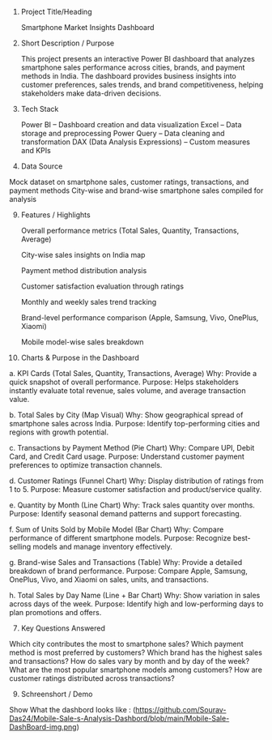 1. Project Title/Heading
   
   Smartphone Market Insights Dashboard

3. Short Description / Purpose
   
   This project presents an interactive Power BI dashboard that analyzes smartphone sales performance across cities, brands, and payment methods in India. The dashboard provides business insights into customer       preferences, sales trends, and brand competitiveness, helping stakeholders make data-driven decisions.

5. Tech Stack
   
   Power BI – Dashboard creation and data visualization
   Excel – Data storage and preprocessing
   Power Query – Data cleaning and transformation
   DAX (Data Analysis Expressions) – Custom measures and KPIs

7. Data Source
   
  Mock dataset on smartphone sales, customer ratings, transactions, and payment methods
  City-wise and brand-wise smartphone sales compiled for analysis
  
9. Features / Highlights
    
    Overall performance metrics (Total Sales, Quantity, Transactions, Average)
   
    City-wise sales insights on India map
   
    Payment method distribution analysis
   
    Customer satisfaction evaluation through ratings
   
    Monthly and weekly sales trend tracking
   
    Brand-level performance comparison (Apple, Samsung, Vivo, OnePlus, Xiaomi)
   
    Mobile model-wise sales breakdown

11. Charts & Purpose in the Dashboard
   
  a. KPI Cards (Total Sales, Quantity, Transactions, Average)
  Why: Provide a quick snapshot of overall performance.
  Purpose: Helps stakeholders instantly evaluate total revenue, sales volume, and average transaction value.

  b. Total Sales by City (Map Visual)
  Why: Show geographical spread of smartphone sales across India.
  Purpose: Identify top-performing cities and regions with growth potential.

  c. Transactions by Payment Method (Pie Chart)
  Why: Compare UPI, Debit Card, and Credit Card usage.
  Purpose: Understand customer payment preferences to optimize transaction channels.

  d. Customer Ratings (Funnel Chart)
  Why: Display distribution of ratings from 1 to 5.
  Purpose: Measure customer satisfaction and product/service quality.

  e. Quantity by Month (Line Chart)
  Why: Track sales quantity over months.
  Purpose: Identify seasonal demand patterns and support forecasting.

  f. Sum of Units Sold by Mobile Model (Bar Chart)
  Why: Compare performance of different smartphone models.
  Purpose: Recognize best-selling models and manage inventory effectively.

  g. Brand-wise Sales and Transactions (Table)
  Why: Provide a detailed breakdown of brand performance.
  Purpose: Compare Apple, Samsung, OnePlus, Vivo, and Xiaomi on sales, units, and transactions.

  h. Total Sales by Day Name (Line + Bar Chart)
  Why: Show variation in sales across days of the week.
  Purpose: Identify high and low-performing days to plan promotions and offers.

7. Key Questions Answered
   
  Which city contributes the most to smartphone sales?
  Which payment method is most preferred by customers?
  Which brand has the highest sales and transactions?
  How do sales vary by month and by day of the week?
  What are the most popular smartphone models among customers?
  How are customer ratings distributed across transactions?

9. Schreenshort / Demo
    
  Show What the dashbord looks like : (https://github.com/Sourav-Das24/Mobile-Sale-s-Analysis-Dashbord/blob/main/Mobile-Sale-DashBoard-img.png)
